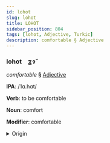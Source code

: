 ```yaml
---
id: lohot
slug: lohot
title: LOHOT
sidebar_position: 804
tags: [lohot, Adjective, Turkic]
description: comfortable § Adjective
---
```


### lohot&emsp;<span kind="abugida">ʓɂ̆</span>

*comfortable* **§** [Adjective](../../tags/Adjective)

**IPA**: /ˈlɑ.hɑt/

**Verb**: to be comfortable

**Noun**: comfort

**Modifier**: comfortable

<details>
    <summary>Origin</summary>
    Turkish rahat [ɾ̞äˈhätʰ]<br/>
    <em>Turkic Language Family</em>
</details>